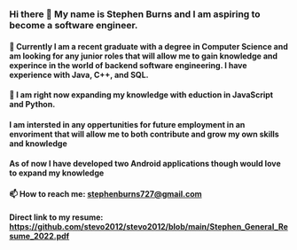 ### Hi there 👋 My name is Stephen Burns and I am aspiring to become a software engineer.
#### 🔭 Currently I am a recent graduate with a degree in Computer Science and am looking for any junior roles that will allow me to gain knowledge and experince in the world of backend software engineering. I have experience with Java, C++, and SQL.
#### 🌱 I am right now expanding my knowledge with eduction in JavaScript and Python.
#### I am intersted in any oppertunities for future employment in an envoriment that will allow me to both contribute and grow my own skills and knowledge
#### As of now I have developed two Android applications though would love to expand my knowledge 
#### 📫 How to reach me: stephenburns727@gmail.com

#### Direct link to my resume: https://github.com/stevo2012/stevo2012/blob/main/Stephen_General_Resume_2022.pdf

<!--
**stevo2012/stevo2012** is a ✨ _special_ ✨ repository because its `README.md` (this file) appears on your GitHub profile.

Here are some ideas to get you started:

- 🔭 I’m currently working on ...
- 🌱 I’m currently learning ...
- 👯 I’m looking to collaborate on ...
- 🤔 I’m looking for help with ...
- 💬 Ask me about ...
- 📫 How to reach me: ...
- 😄 Pronouns: ...
- ⚡ Fun fact: ...
-->

